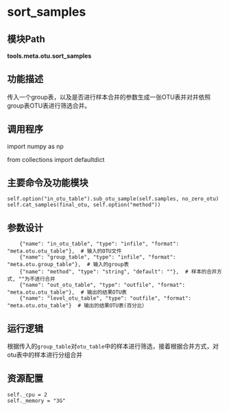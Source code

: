 sort_samples
==========================

模块Path
-----------

**tools.meta.otu.sort_samples**

功能描述
-----------------------------------

传入一个group表，以及是否进行样本合并的参数生成一张OTU表并对并依照group表OTU表进行筛选合并。

调用程序
-----------------------------------

import numpy as np

from collections import defaultdict

主要命令及功能模块
-----------------------------------

```
self.option("in_otu_table").sub_otu_sample(self.samples, no_zero_otu)
self.cat_samples(final_otu, self.option("method"))
```

参数设计
-----------------------------------

```
    {"name": "in_otu_table", "type": "infile", "format": "meta.otu.otu_table"},  # 输入的OTU文件
    {"name": "group_table", "type": "infile", "format": "meta.otu.group_table"},  # 输入的group表
    {"name": "method", "type": "string", "default": ""},  # 样本的合并方式, ""为不进行合并
    {"name": "out_otu_table", "type": "outfile", "format": "meta.otu.otu_table"},  # 输出的结果OTU表
    {"name": "level_otu_table", "type": "outfile", "format": "meta.otu.otu_table"}  # 输出的结果OTU表(百分比）
```

运行逻辑
-----------------------------------

根据传入的`group_table`对`otu_table`中的样本进行筛选，接着根据合并方式，对otu表中的样本进行分组合并

资源配置
-----------------------------------

```
self._cpu = 2
self._memory = "3G"
```